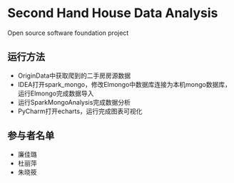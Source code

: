 # Second Hand House Data Analysis
Open source software foundation project

## 运行方法
* OriginData中获取爬到的二手房房源数据
* IDEA打开spark_mongo，修改Elmongo中数据库连接为本机mongo数据库，运行Elmongo完成数据导入
* 运行SparkMongoAnalysis完成数据分析
* PyCharm打开echarts，运行完成图表可视化

## 参与者名单
* 廉佳璐
* 杜丽萍
* 朱晓筱
